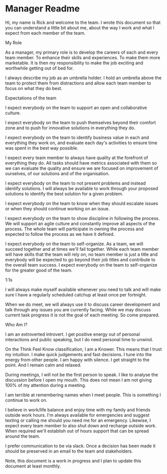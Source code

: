 # Manager Readme
Hi, my name is Rick and welcome to the team. I wrote this document so that you can understand a little bit about me, about the way I work and what I expect from each member of the team.
 
 
 
My Role

As a manager, my primary role is to develop the careers of each and every team member. To enhance their skills and experiences. To make them more marketable. It is then my responsibility to make the job exciting and worthwhile getting out of bed for.

I always describe my job as an umbrella holder. I hold an umbrella above the team to protect them from distractions and allow each team member to focus on what they do best.
 
  
 
Expectations of the team

I expect everybody on the team to support an open and collaborative culture.

I expect everybody on the team to push themselves beyond their comfort zone and to push for innovative solutions in everything they do.

I expect everybody on the team to identify business value in each and everything they work on, and evaluate each day's activities to ensure time was spent in the best way possible.

I expect every team member to always have quality at the forefront of everything they do. All tasks should have metrics associated with them so we can evaluate the quality and ensure we are focused on improvement of ourselves, of our solutions and of the organisation.

I expect everybody on the team to not present problems and instead identify solutions. I will always be available to work through your proposed solutions to identify the best solution for a given problem.

I expect everybody on the team to know when they should escalate issues or when they should continue working on an issue.

I expect everybody on the team to show discipline in following the process. We will support an agile culture and constantly improve all aspects of the process. The whole team will participate in owning the process and expected to follow the process as we have it defined.

I expect everybody on the team to self-organize. As a team, we will succeed together and at times we'll fail together. While each team member will have skills that the team will rely on, no team member is just a title and everybody will be expected to go beyond their job titles and contribute to the overall team success. I expect everybody on the team to self-organize for the greater good of the team.
 
 
  
1:1s

I will always make myself available whenever you need to talk and will make sure I have a regularly scheduled catchup at least once per fortnight.

When we do meet, we will always use it to discuss career development and talk through any issues you are currently facing. While we may discuss current task progress it is not the goal of each meeting. So come prepared.
 
 
 
Who Am I?

I am an extroverted introvert. I get positive energy out of personal interactions and public speaking, but I do need personal time to unwind.

On the Think Feel Know classification, I am a Knower. This means that I trust my intuition. I make quick judgements and fast decisions. I tune into the energy from other people. I am happy with silence. I get straight to the point. And I remain calm and relaxed.

During meetings, I will not be the first person to speak. I like to analyse the discussion before I open my mouth. This does not mean I am not giving 100% of my attention during a meeting.

I am terrible at remembering names when I meet people. This is something I continue to work on.

I believe in work/life balance and enjoy time with my family and friends outside work hours. I'm always available for emergencies and suggest texting or calling me should you need me for an emergency. Likewise, I expect every team member to also shut down and recharge outside work. When required we'll establish out of hours support that can be spread around the team.

I prefer communication to be via slack. Once a decision has been made it should be preserved in an email to the team and stakeholders.


Note, this document is a work in progress and I plan to update this document at least monthly.
